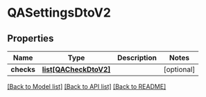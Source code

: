 # QASettingsDtoV2

## Properties
Name | Type | Description | Notes
------------ | ------------- | ------------- | -------------
**checks** | [**list[QACheckDtoV2]**](QACheckDtoV2.md) |  | [optional] 

[[Back to Model list]](../README.md#documentation-for-models) [[Back to API list]](../README.md#documentation-for-api-endpoints) [[Back to README]](../README.md)

